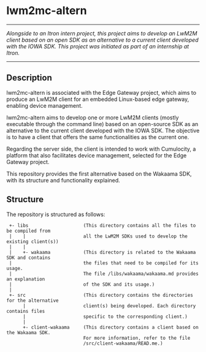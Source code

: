 # lwm2mc-altern
___
*Alongside to an Itron intern project, this project aims to develop an LwM2M client based on an open SDK as an alternative to a current client developed with the IOWA SDK. This project was initiated as part of an internship at Itron.*
___
## Description

lwm2mc-altern is associated with the Edge Gateway project, which aims to produce an LwM2M client for an embedded Linux-based edge gateway, enabling device management.

lwm2mc-altern aims to develop one or more LwM2M clients (mostly executable through the command line) based on an open-source SDK as an alternative to the current client developed with the IOWA SDK. The objective is to have a client that offers the same functionalities as the current one.

Regarding the server side, the client is intended to work with Cumulocity, a platform that also facilitates device management, selected for the Edge Gateway project.

This repository provides the first alternative based on the Wakaama SDK, with its structure and functionality explained.

## Structure

The repository is structured as follows:

     +- libs                    (This directory contains all the files to be compiled from  
     |    |                     all the LwM2M SDKs used to develop the existing client(s))
     |    |
     |    +- wakaama            (This directory is related to the Wakaama SDK and contains
     |                          the files that need to be compiled for its usage. 
     |                          The file /libs/wakaama/wakaama.md provides an explanation 
     |                          of the SDK and its usage.)
     |
     +- src                     (This directory contains the directories for the alternative
          |                     client(s) being developed. Each directory contains files
          |                     specific to the corresponding client.)
          |
          +- client-wakaama     (This directory contains a client based on the Wakaama SDK.
                                For more information, refer to the file 
                                /src/client-wakaama/READ.me.)
  



